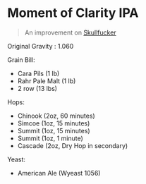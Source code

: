 Moment of Clarity IPA
===

> An improvement on [Skullfucker](https://github.com/dropdownmenu/areseanandkiernanbrewing/blob/gh-pages/brews/Skullfucker%20APA.md)

Original Gravity : 1.060

Grain Bill:

* Cara Pils (1 lb)
* Rahr Pale Malt (1 lb)
* 2 row (13 lbs)

Hops:

* Chinook (2oz, 60 minutes)
* Simcoe (1oz, 15 minutes)
* Summit (1oz, 15 minutes)
* Summit (1oz, 1 minute)
* Cascade (2oz, Dry Hop in secondary)

Yeast:

* American Ale (Wyeast 1056)
